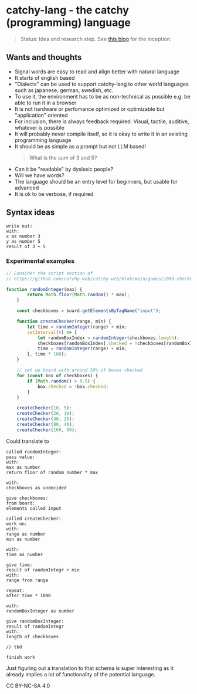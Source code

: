 # catchy-lang - the catchy (programming) language

> Status: Idea and research step. See [this blog](../blog/maunzCache/human-centric-programming.md) for the inception.

## Wants and thoughts

- Signal words are easy to read and align better with natural language
- It starts of english based
- "Dialects" can be used to support catchy-lang to other world languages such as japanese, german, swedish, etc.
- To use it, the environment has to be as non-technical as possible e.g. be able to run it in a browser
- It is not hardware or perfomance optimized or optimizable but "application" oriented
- For inclusion, there is always feedback required: Visual, tactile, auditive, whatever is possible
- It will probably never compile itself, so it is okay to write it in an existing programming language
- It should be as simple as a prompt but not LLM based!
  > What is the sum of 3 and 5?
- Can it be "readable" by dyslexic people?
- Will we have words?
- The language should be an entry level for beginners, but usable for advanced
- It is ok to be verbose, if required

## Syntax ideas
```
write out:
with:
x as number 3
y as number 5
result of 3 + 5
```

### Experimental examples
```javascript
// Consider the script section of
// https://github.com/catchy-web/catchy-web/blob/main/games/1000-checkboxes.md?plain=1

function randomInteger(max) {
        return Math.floor(Math.random() * max);
    }

    const checkboxes = board.getElementsByTagName("input");

    function createChecker(range, min) {
        let time = randomInteger(range) + min;
        setInterval(() => {
            let randomBoxIndex = randomInteger(checkboxes.length);
            checkboxes[randomBoxIndex].checked = !checkboxes[randomBoxIndex].checked;
            time = randomInteger(range) + min;
        }, time * 100);
    }

    // set up board with around 50% of boxes checked
    for (const box of checkboxes) {
        if (Math.random() > 0.5) {
            box.checked = !box.checked;
        }
    }

    createChecker(10, 5);
    createChecker(20, 10);
    createChecker(40, 25);
    createChecker(80, 40);
    createChecker(160, 80);
```

Could translate to
```
called randomInteger:
pass value:
with:
max as number
return floor of random number * max

with:
checkboxes as undecided

give checkboxes:
from board:
elements called input

called createChecker:
work on:
with:
range as number
min as number

with:
time as number

give time:
result of randomIntegr + min
with:
range from range

repeat:
after time * 1000

with:
randomBoxInteger as number

give randomBoxInteger:
result of randomIntegr
with:
length of checkboxes

// tbd

finish work
```

Just figuring out a translation to that schema is super interesting as it already implies a lot of functionality of the potential language.

CC BY-NC-SA 4.0